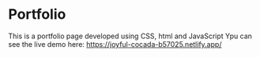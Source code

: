 # Portfolio
This is a portfolio page developed using CSS, html and JavaScript
Ypu can see the live demo here: https://joyful-cocada-b57025.netlify.app/
